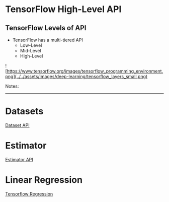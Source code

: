 TensorFlow High-Level API
======

## TensorFlow Levels of API

 * TensorFlow has a multi-tiered API
   - Low-Level
   - Mid-Level
   - High-Level

![https://www.tensorflow.org/images/tensorflow_programming_environment.png](../../assets/images/deep-learning/tensorflow_layers_small.png) <!-- {"left" : 0.59, "top" : 3.34, "height" : 2.66, "width" : 9.07} -->

Notes:

---

# Datasets

[Dataset API](./TENSORFLOW-Datasets.md)

# Estimator
[Estimator API](./TENSORFLOW-Estimator.md)

# Linear Regression

[Tensorflow Regression](./TENSORFLOW-Regression.md)
